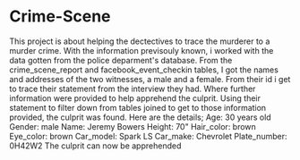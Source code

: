 # Crime-Scene
This project is about helping the dectectives to trace the murderer to a murder crime. With the information previsouly known, i worked with the data gotten from the police deparment's database.
From the crime_scene_report and facebook_event_checkin tables, I got the names and addresses of the two witnesses, a male and a female. From their id i get to trace their statement from the interview they had. Where further information were provided to help apprehend the culprit.
Using their statement to filter down from tables joined to get to those information provided, the culprit was found. Here are the details;
Age: 30 years old 
Gender: male
Name: Jeremy Bowers
Height: 70"
Hair_color: brown
Eye_color: brown
Car_model: Spark LS
Car_make: Chevrolet 
Plate_number: 0H42W2
The culprit can now be apprehended
